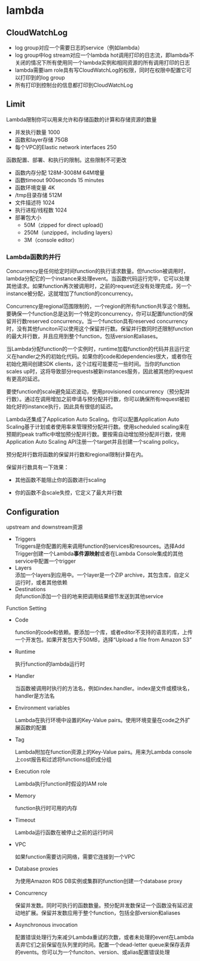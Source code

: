 # lambda

## CloudWatchLog

- log group对应一个需要日志的service（例如lambda）
- log group中log stream对应一个lambda hot调用打印的日志流，即lambda不关闭的情况下所有使用同一个lambda实例和相同资源的所有调用打印的日志
- lambda需要iam role具有写CloudWatchLog的权限，同时在权限中配置它可以打印到的log group
- 所有打印到控制台的信息都打印到CloudWatchLog

## Limit

Lambda限制你可以用来允许和存储函数的计算和存储资源的数量

- 并发执行数量 1000
- 函数和layer存储 75GB
- 每个VPC的Elastic network interfaces 250

函数配置、部署、和执行的限制。这些限制不可更改

- 函数内存分配 128M-3008M 64M增量
- 函数timeout 900seconds 15 minutes
- 函数环境变量 4K
- /tmp目录存储 512M
- 文件描述符 1024
- 执行进程/线程数 1024
- 部署包大小
  - 50M（zipped for direct upload()
  - 250M（unzipped，including layers）
  - 3M（console editor）

### Lambda函数的并行

Concurrency是任何给定时间function的执行请求数量。但function被调用时，lambda分配它的一个instance来处理event。当函数代码运行完毕，它可以处理其他请求。如果function再次被调用时，之前的request还没有处理完成，另一个instance被分配，这就增加了function的concurrency。

Concurrency是regional范围限制的，一个region的所有function共享这个限制。要确保一个function总是达到一个特定的concurrency，你可以配置function的保留并行数reserved concurrency。当一个function具有reserved concurrency时，没有其他funciton可以使用这个保留并行数。保留并行数同时还限制function的最大并行数，并且应用到整个function，包括version和aliases。

当Lambda分配function的一个实例时，runtime加载function的代码并且运行定义在handler之外的初始化代码。如果你的code和dependencies很大，或者你在初始化期间创建SDK clients，这个过程可能要花一些时间。当你的function scales up时，这将导致部分requests被新instances服务，因此被其他的request有更高的延迟。

要使function的scale避免延迟波动，使用provisioned concurrency（预分配并行数）。通过在调用增加之前申请与预分配并行数，你可以确保所有request被初始化好的instance执行，因此具有很低的延迟。

Lambda还集成了Application Auto Scaling。你可以配置Application Auto Scaling基于计划或者使用率来管理预分配并行数。使用scheduled scaling来在预期的peak traffic中增加预分配并行数。要按需自动增加预分配并行数，使用Application Auto Scaling API注册一个target并且创建一个scaling policy。

预分配并行数将函数的保留并行数和regional限制计算在内。

保留并行数具有一下效果：

- 其他函数不能阻止你的函数进行scaling

- 你的函数不会scale失控，它定义了最大并行数

## Configuration

upstream and downstream资源

- Triggers  
Triggers是你配置的用来调用function的services和resources。选择Add Trigger创建一个Lambda**事件源映射**或者在Lambda Console集成的其他service中配置一个trigger
- Layers  
添加一个layers到应用中。一个layer是一个ZIP archive，其包含库，自定义运行时，或者其他依赖
- Destinations  
向function添加一个目的地来把调用结果细节发送到其他service

Function Setting

- Code

  function的code和依赖。要添加一个库，或者editor不支持的语言的库，上传一个开发包。如果开发包大于50MB，选择“Upload a file from Amazon S3”

- Runtime

  执行function的lambda运行时

- Handler

  当函数被调用时执行的方法名，例如index.handler。index是文件或模块名，handler是方法名

- Environment variables

  Lambda在执行环境中设置的Key-Value pairs。使用环境变量在code之外扩展函数的配置

- Tag

  Lambda附加在function资源上的Key-Value pairs。用来为Lambda console上cost报告和过滤将functions组织成分组

- Execution role

  Lambda执行function时假设的IAM role

- Memory

  function执行时可用的内存

- Timeout

  Lambda运行函数在被停止之前的运行时间

- VPC

  如果function需要访问网络，需要它连接到一个VPC

- Database proxies

  为使用Amazon RDS DB实例或集群的function创建一个database proxy

- Concurrency

  保留并发数。同时可执行的函数数量。预分配并发数保证一个函数没有延迟波动地扩展。保留并发数应用于整个function，包括全部version和aliases

- Asynchronous invocation

  配置错误处理行为来减少Lambda重试的次数，或者未处理的event在Lambda丢弃它们之前保留在队列里的时间。配置一个dead-letter queue来保存丢弃的events。你可以为一个funciton、version、或alias配置错误处理
